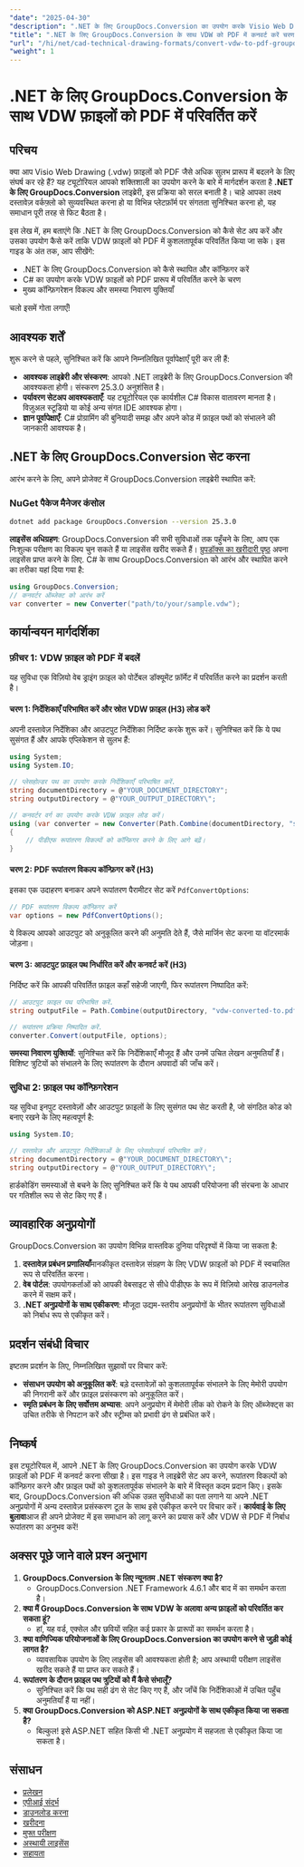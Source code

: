 ```yaml
---
"date": "2025-04-30"
"description": ".NET के लिए GroupDocs.Conversion का उपयोग करके Visio Web Drawing फ़ाइलों को PDF में कनवर्ट करना सीखें। यह चरण-दर-चरण मार्गदर्शिका स्थापना, कॉन्फ़िगरेशन और रूपांतरण प्रक्रियाओं को कवर करती है।"
"title": ".NET के लिए GroupDocs.Conversion के साथ VDW को PDF में कनवर्ट करें चरण-दर-चरण मार्गदर्शिका"
"url": "/hi/net/cad-technical-drawing-formats/convert-vdw-to-pdf-groupdocs-conversion-net/"
"weight": 1
---
```


# .NET के लिए GroupDocs.Conversion के साथ VDW फ़ाइलों को PDF में परिवर्तित करें
## परिचय
क्या आप Visio Web Drawing (.vdw) फ़ाइलों को PDF जैसे अधिक सुलभ प्रारूप में बदलने के लिए संघर्ष कर रहे हैं? यह ट्यूटोरियल आपको शक्तिशाली का उपयोग करने के बारे में मार्गदर्शन करता है **.NET के लिए GroupDocs.Conversion** लाइब्रेरी, इस प्रक्रिया को सरल बनाती है। चाहे आपका लक्ष्य दस्तावेज़ वर्कफ़्लो को सुव्यवस्थित करना हो या विभिन्न प्लेटफ़ॉर्म पर संगतता सुनिश्चित करना हो, यह समाधान पूरी तरह से फिट बैठता है।

इस लेख में, हम बताएंगे कि .NET के लिए GroupDocs.Conversion को कैसे सेट अप करें और उसका उपयोग कैसे करें ताकि VDW फ़ाइलों को PDF में कुशलतापूर्वक परिवर्तित किया जा सके। इस गाइड के अंत तक, आप सीखेंगे:
- .NET के लिए GroupDocs.Conversion को कैसे स्थापित और कॉन्फ़िगर करें
- C# का उपयोग करके VDW फ़ाइलों को PDF प्रारूप में परिवर्तित करने के चरण
- मुख्य कॉन्फ़िगरेशन विकल्प और समस्या निवारण युक्तियाँ

चलो इसमें गोता लगाएँ!
## आवश्यक शर्तें
शुरू करने से पहले, सुनिश्चित करें कि आपने निम्नलिखित पूर्वापेक्षाएँ पूरी कर ली हैं:
- **आवश्यक लाइब्रेरी और संस्करण**: आपको .NET लाइब्रेरी के लिए GroupDocs.Conversion की आवश्यकता होगी। संस्करण 25.3.0 अनुशंसित है।
- **पर्यावरण सेटअप आवश्यकताएँ**: यह ट्यूटोरियल एक कार्यशील C# विकास वातावरण मानता है। विज़ुअल स्टूडियो या कोई अन्य संगत IDE आवश्यक होगा।
- **ज्ञान पूर्वापेक्षाएँ**: C# प्रोग्रामिंग की बुनियादी समझ और अपने कोड में फ़ाइल पथों को संभालने की जानकारी आवश्यक है।
## .NET के लिए GroupDocs.Conversion सेट करना
आरंभ करने के लिए, अपने प्रोजेक्ट में GroupDocs.Conversion लाइब्रेरी स्थापित करें:
### NuGet पैकेज मैनेजर कंसोल
```bash
dotnet add package GroupDocs.Conversion --version 25.3.0
```
**लाइसेंस अधिग्रहण**: GroupDocs.Conversion की सभी सुविधाओं तक पहुँचने के लिए, आप एक निःशुल्क परीक्षण का विकल्प चुन सकते हैं या लाइसेंस खरीद सकते हैं। [ग्रुपडॉक्स का खरीदारी पृष्ठ](https://purchase.groupdocs.com/buy) अपना लाइसेंस प्राप्त करने के लिए.
C# के साथ GroupDocs.Conversion को आरंभ और स्थापित करने का तरीका यहां दिया गया है:
```csharp
using GroupDocs.Conversion;
// कनवर्टर ऑब्जेक्ट को आरंभ करें
var converter = new Converter("path/to/your/sample.vdw");
```
## कार्यान्वयन मार्गदर्शिका
### फ़ीचर 1: VDW फ़ाइल को PDF में बदलें
यह सुविधा एक विज़ियो वेब ड्राइंग फ़ाइल को पोर्टेबल डॉक्यूमेंट फ़ॉर्मेट में परिवर्तित करने का प्रदर्शन करती है।
#### चरण 1: निर्देशिकाएँ परिभाषित करें और स्रोत VDW फ़ाइल (H3) लोड करें
अपनी दस्तावेज़ निर्देशिका और आउटपुट निर्देशिका निर्दिष्ट करके शुरू करें। सुनिश्चित करें कि ये पथ सुसंगत हैं और आपके एप्लिकेशन से सुलभ हैं:
```csharp
using System;
using System.IO;

// प्लेसहोल्डर पथ का उपयोग करके निर्देशिकाएँ परिभाषित करें.
string documentDirectory = @"YOUR_DOCUMENT_DIRECTORY";
string outputDirectory = @"YOUR_OUTPUT_DIRECTORY\";

// कनवर्टर वर्ग का उपयोग करके VDW फ़ाइल लोड करें।
using (var converter = new Converter(Path.Combine(documentDirectory, "sample.vdw")))
{
    // पीडीएफ रूपांतरण विकल्पों को कॉन्फ़िगर करने के लिए आगे बढ़ें।
}
```
#### चरण 2: PDF रूपांतरण विकल्प कॉन्फ़िगर करें (H3)
इसका एक उदाहरण बनाकर अपने रूपांतरण पैरामीटर सेट करें `PdfConvertOptions`:
```csharp
// PDF रूपांतरण विकल्प कॉन्फ़िगर करें
var options = new PdfConvertOptions();
```
ये विकल्प आपको आउटपुट को अनुकूलित करने की अनुमति देते हैं, जैसे मार्जिन सेट करना या वॉटरमार्क जोड़ना।
#### चरण 3: आउटपुट फ़ाइल पथ निर्धारित करें और कनवर्ट करें (H3)
निर्दिष्ट करें कि आपकी परिवर्तित फ़ाइल कहाँ सहेजी जाएगी, फिर रूपांतरण निष्पादित करें:
```csharp
// आउटपुट फ़ाइल पथ परिभाषित करें.
string outputFile = Path.Combine(outputDirectory, "vdw-converted-to.pdf");

// रूपांतरण प्रक्रिया निष्पादित करें.
converter.Convert(outputFile, options);
```
**समस्या निवारण युक्तियों**: सुनिश्चित करें कि निर्देशिकाएँ मौजूद हैं और उनमें उचित लेखन अनुमतियाँ हैं। विशिष्ट त्रुटियों को संभालने के लिए रूपांतरण के दौरान अपवादों की जाँच करें।
### सुविधा 2: फ़ाइल पथ कॉन्फ़िगरेशन
यह सुविधा इनपुट दस्तावेज़ों और आउटपुट फ़ाइलों के लिए सुसंगत पथ सेट करती है, जो संगठित कोड को बनाए रखने के लिए महत्वपूर्ण है:
```csharp
using System.IO;

// दस्तावेज़ और आउटपुट निर्देशिकाओं के लिए प्लेसहोल्डर्स परिभाषित करें।
string documentDirectory = @"YOUR_DOCUMENT_DIRECTORY\";
string outputDirectory = @"YOUR_OUTPUT_DIRECTORY\";
```
हार्डकोडिंग समस्याओं से बचने के लिए सुनिश्चित करें कि ये पथ आपकी परियोजना की संरचना के आधार पर गतिशील रूप से सेट किए गए हैं।
## व्यावहारिक अनुप्रयोगों
GroupDocs.Conversion का उपयोग विभिन्न वास्तविक दुनिया परिदृश्यों में किया जा सकता है:
1. **दस्तावेज़ प्रबंधन प्रणालियाँ**मानकीकृत दस्तावेज़ संग्रहण के लिए VDW फ़ाइलों को PDF में स्वचालित रूप से परिवर्तित करना।
2. **वेब पोर्टल**: उपयोगकर्ताओं को आपकी वेबसाइट से सीधे पीडीएफ के रूप में विज़ियो आरेख डाउनलोड करने में सक्षम करें।
3. **.NET अनुप्रयोगों के साथ एकीकरण**: मौजूदा उद्यम-स्तरीय अनुप्रयोगों के भीतर रूपांतरण सुविधाओं को निर्बाध रूप से एकीकृत करें।
## प्रदर्शन संबंधी विचार
इष्टतम प्रदर्शन के लिए, निम्नलिखित सुझावों पर विचार करें:
- **संसाधन उपयोग को अनुकूलित करें**: बड़े दस्तावेज़ों को कुशलतापूर्वक संभालने के लिए मेमोरी उपयोग की निगरानी करें और फ़ाइल प्रसंस्करण को अनुकूलित करें।
- **स्मृति प्रबंधन के लिए सर्वोत्तम अभ्यास**: अपने अनुप्रयोग में मेमोरी लीक को रोकने के लिए ऑब्जेक्ट्स का उचित तरीके से निपटान करें और स्ट्रीम्स को प्रभावी ढंग से प्रबंधित करें।
## निष्कर्ष
इस ट्यूटोरियल में, आपने .NET के लिए GroupDocs.Conversion का उपयोग करके VDW फ़ाइलों को PDF में कनवर्ट करना सीखा है। इस गाइड ने लाइब्रेरी सेट अप करने, रूपांतरण विकल्पों को कॉन्फ़िगर करने और फ़ाइल पथों को कुशलतापूर्वक संभालने के बारे में विस्तृत कदम प्रदान किए।
इसके बाद, GroupDocs.Conversion की अधिक उन्नत सुविधाओं का पता लगाने या अपने .NET अनुप्रयोगों में अन्य दस्तावेज़ प्रसंस्करण टूल के साथ इसे एकीकृत करने पर विचार करें।
**कार्यवाई के लिए बुलावा**आज ही अपने प्रोजेक्ट में इस समाधान को लागू करने का प्रयास करें और VDW से PDF में निर्बाध रूपांतरण का अनुभव करें!
## अक्सर पूछे जाने वाले प्रश्न अनुभाग
1. **GroupDocs.Conversion के लिए न्यूनतम .NET संस्करण क्या है?**
   - GroupDocs.Conversion .NET Framework 4.6.1 और बाद में का समर्थन करता है।
2. **क्या मैं GroupDocs.Conversion के साथ VDW के अलावा अन्य फ़ाइलों को परिवर्तित कर सकता हूं?**
   - हां, यह वर्ड, एक्सेल और छवियों सहित कई प्रकार के प्रारूपों का समर्थन करता है।
3. **क्या वाणिज्यिक परियोजनाओं के लिए GroupDocs.Conversion का उपयोग करने से जुड़ी कोई लागत है?**
   - व्यावसायिक उपयोग के लिए लाइसेंस की आवश्यकता होती है; आप अस्थायी परीक्षण लाइसेंस खरीद सकते हैं या प्राप्त कर सकते हैं।
4. **रूपांतरण के दौरान फ़ाइल पथ त्रुटियों को मैं कैसे संभालूँ?**
   - सुनिश्चित करें कि पथ सही ढंग से सेट किए गए हैं, और जाँचें कि निर्देशिकाओं में उचित पहुँच अनुमतियाँ हैं या नहीं।
5. **क्या GroupDocs.Conversion को ASP.NET अनुप्रयोगों के साथ एकीकृत किया जा सकता है?**
   - बिल्कुल! इसे ASP.NET सहित किसी भी .NET अनुप्रयोग में सहजता से एकीकृत किया जा सकता है।
## संसाधन
- [प्रलेखन](https://docs.groupdocs.com/conversion/net/)
- [एपीआई संदर्भ](https://reference.groupdocs.com/conversion/net/)
- [डाउनलोड करना](https://releases.groupdocs.com/conversion/net/)
- [खरीदना](https://purchase.groupdocs.com/buy)
- [मुफ्त परीक्षण](https://releases.groupdocs.com/conversion/net/)
- [अस्थायी लाइसेंस](https://purchase.groupdocs.com/temporary-license/)
- [सहायता](https://forum.groupdocs.com/c/conversion/10)